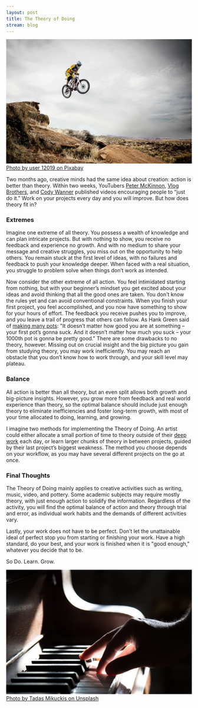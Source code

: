 ```yaml
---
layout: post
title: The Theory of Doing
stream: blog
---
```


![A mountain biker in mid-jump](/images/bmx.jpg)
[Photo by user 12019 on Pixabay](https://pixabay.com/photo-95032/)

Two months ago, creative minds had the same idea about creation: action is better than theory. Within two weeks, YouTubers [Peter McKinnon](https://www.youtube.com/watch?v=ksDDSIlTe3w), [Vlog Brothers](https://www.youtube.com/watch?v=7dxcO26i9uw), and [Cody Wanner](https://www.youtube.com/watch?v=iVnPqQpMfwU) published videos encouraging people to “just do it.” Work on your projects every day and you will improve. But how does theory fit in?
<!--more-->

### Extremes

Imagine one extreme of all theory. You possess a wealth of knowledge and can plan intricate projects. But with nothing to show, you receive no feedback and experience no growth. And with no medium to share your message and creative struggles, you miss out on the opportunity to help others. You remain stuck at the first level of ideas, with no failures and feedback to push your knowledge deeper. When faced with a real situation, you struggle to problem solve when things don’t work as intended.	

Now consider the other extreme of all action. You feel intimidated starting from nothing, but with your beginner’s mindset you get excited about your ideas and avoid thinking that all the good ones are taken. You don't know the rules yet and can avoid conventional constraints. When you finish your first project, you feel accomplished, and you now have something to show for your hours of effort. The feedback you receive pushes you to improve, and you leave a trail of progress that others can follow. As Hank Green said of [making many pots](https://www.youtube.com/watch?v=7dxcO26i9uw): "It doesn’t matter how good you are at something – your first pot’s gonna suck. And it doesn’t matter how much you suck – your 1000th pot is gonna be pretty good." There are some drawbacks to no theory, however. Missing out on crucial insight and the big picture you gain from studying theory, you may work inefficiently. You may reach an obstacle that you don’t know how to work through, and your skill level may plateau. 

### Balance

All action is better than all theory, but an even split allows both growth and big-picture insights. However, you grow more from feedback and real world experience than theory, so the optimal balance should include just enough theory to eliminate inefficiencies and foster long-term growth, with most of your time allocated to doing, learning, and growing.

I imagine two methods for implementing the Theory of Doing. An artist could either allocate a small portion of time to theory outside of their [deep work](http://calnewport.com/books/deep-work/) each day, or learn larger chunks of theory in between projects, guided by their last project’s biggest weakness. The method you choose depends on your workflow, as you may have several different projects on the go at once.

### Final Thoughts

The Theory of Doing mainly applies to creative activities such as writing, music, video, and pottery. Some academic subjects may require mostly theory, with just enough action to solidify the information. Regardless of the activity, you will find the optimal balance of action and theory through trial and error, as individual work habits and the demands of different activities vary.	

Lastly, your work does not have to be perfect. Don’t let the unattainable ideal of perfect stop you from starting or finishing your work. Have a high standard, do your best, and your work is finished when it is "good enough," whatever you decide that to be.

So Do. Learn. Grow.
		
![A dramatic, sunlit hand playing the piano.](/images/piano-hand.jpg)
[Photo by Tadas Mikuckis on Unsplash](https://unsplash.com/photos/hbnH0ILjUZE)

